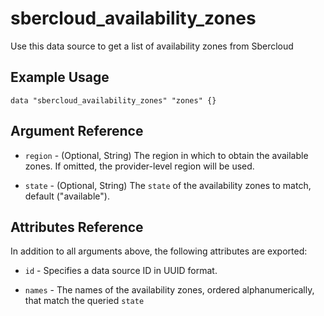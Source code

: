 # sbercloud\_availability\_zones

Use this data source to get a list of availability zones from Sbercloud

## Example Usage

```hcl
data "sbercloud_availability_zones" "zones" {}
```

## Argument Reference

* `region` - (Optional, String) The region in which to obtain the available zones. If omitted, the provider-level region will be used.

* `state` - (Optional, String) The `state` of the availability zones to match, default ("available").


## Attributes Reference

In addition to all arguments above, the following attributes are exported:

* `id` - Specifies a data source ID in UUID format.

* `names` - The names of the availability zones, ordered alphanumerically, that match the queried `state`
